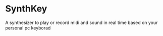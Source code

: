 # SynthKey
A synthesizer to play or record midi and sound in real time based on your personal pc keyborad
